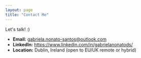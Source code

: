 ```yaml
---
layout: page
title: "Contact Me"
---
```


Let's talk! :)

- **Email:** gabriela.nonato-santos@outlook.com
- **LinkedIn:** https://www.linkedin.com/in/gabrielanonatods/
- **Location:** Dublin, Ireland (open to EU/UK remote or hybrid)
